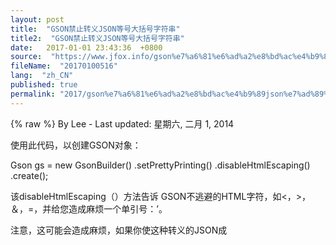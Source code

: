 ```yaml
---
layout: post
title:  "GSON禁止转义JSON等号大括号字符串"
title2:  "GSON禁止转义JSON等号大括号字符串"
date:   2017-01-01 23:43:36  +0800
source:  "https://www.jfox.info/gson%e7%a6%81%e6%ad%a2%e8%bd%ac%e4%b9%89json%e7%ad%89%e5%8f%b7%e5%a4%a7%e6%8b%ac%e5%8f%b7%e5%ad%97%e7%ac%a6%e4%b8%b2.html"
fileName:  "20170100516"
lang:  "zh_CN"
published: true
permalink: "2017/gson%e7%a6%81%e6%ad%a2%e8%bd%ac%e4%b9%89json%e7%ad%89%e5%8f%b7%e5%a4%a7%e6%8b%ac%e5%8f%b7%e5%ad%97%e7%ac%a6%e4%b8%b2.html"
---
```

{% raw %}
By Lee - Last updated: 星期六, 二月 1, 2014

使用此代码，以创建GSON对象：

Gson gs = new GsonBuilder() .setPrettyPrinting() .disableHtmlEscaping() .create();

该disableHtmlEscaping（）方法告诉 GSON不逃避的HTML字符，如<，>，＆，=，并给您造成麻烦一个单引号：’。

注意，这可能会造成麻烦，如果你使这种转义的JSON成<script/>标签在HTML页面，而无需使用额外的<！[CDATA [… ]]>标记。
{% endraw %}
